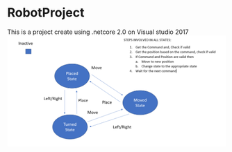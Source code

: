 # RobotProject
This is a project create using .netcore 2.0
on Visual studio 2017
![alt text](https://github.com/gatchalian/RobotProject/blob/master/images/StateDiagram.png)
